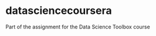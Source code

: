 datasciencecoursera
===================

Part of the assignment for the Data Science Toolbox course
